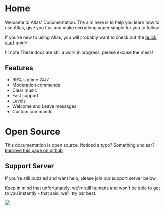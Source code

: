 # Home

Welcome to Atlas' Documentation. The aim here is to help you learn how to use Atlas, give you tips and make everything super simple for you to follow.

If you're new to using Atlas, you will probably want to check out the [quick start](/quick_start/) guide.

!!! note
    These docs are still a work in progress, please excuse the mess!

## Features

* 99% Uptime 24/7
* Moderation commands
* Clear music
* Fast support
* Levels
* Welcome and Leave messages
* Custom commands

# Open Source

This documentation is open source. Noticed a typo? Something unclear? [Improve this page on github](https://github.com/get-atlas/docs)

## Support Server

If you're still puzzled and want help, please join our support server below.

Keep in mind that unfortunately, we're still humans and won't be able to get to you instantly - that said, we'll try our best.

[<img src="https://discordapp.com/api/guilds/345177567541723137/embed.png?style=banner3">](https://get-atlas.xyz/support)
